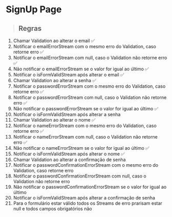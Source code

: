 # SignUp Page

> ## Regras
1. Chamar Validation ao alterar o email ✅
2. Notificar o emailErrorStream com o mesmo erro do Validation, caso retorne erro ✅
3. Notificar o emailErrorStream com null, caso o Validation não retorne erro ✅
4. Não notificar o emailErrorStream se o valor for igual ao último ✅
5. Notificar o isFormValidStream após alterar o email ✅
6. Chamar Validation ao alterar a senha ✅
7. Notificar o passwordErrorStream com o mesmo erro do Validation, caso retorne erro ✅
8. Notificar o passwordErrorStream com null, caso o Validation não retorne erro ✅
9. Não notificar o passwordErrorStream se o valor for igual ao último ✅
10. Notificar o isFormValidStream após alterar a senha
11. Chamar Validation ao alterar o nome ✅
12. Notificar o nameErrorStream com o mesmo erro do Validation, caso retorne erro ✅
13. Notificar o nameErrorStream com null, caso o Validation não retorne erro ✅
14. Não notificar o nameErrorStream se o valor for igual ao último ✅
15. Notificar o isFormValidStream após alterar o nome ✅
16. Chamar Validation ao alterar a confirmação de senha
17. Notificar o passwordConfirmationErrorStream com o mesmo erro do Validation, caso retorne erro
18. Notificar o passwordConfirmationErrorStream com null, caso o Validation não retorne erro
19. Não notificar o passwordConfirmationErrorStream se o valor for igual ao último
20. Notificar o isFormValidStream após alterar a confirmação de senha
21. Para o formulário estar válido todos os Streams de erro prarisam estar null e todos campos obrigatórios não